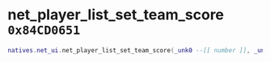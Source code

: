 # net_player_list_set_team_score `0x84CD0651`

```lua
natives.net_ui.net_player_list_set_team_score(_unk0 --[[ number ]], _unk1 --[[ number ]], _unk2 --[[ number ]])
```
